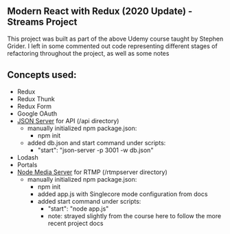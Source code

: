 
## Modern React with Redux (2020 Update) - Streams Project
This project was built as part of the above Udemy course taught by Stephen Grider. I left in some commented out code representing different stages of refactoring throughout the project, as well as some notes

## Concepts used:

- Redux
- Redux Thunk
- Redux Form
- Google OAuth
- [JSON Server](https://www.npmjs.com/package/json-server) for API (/api directory)
    - manually initialized npm package.json:
        - npm init
    - added db.json and start command under scripts: 
        - "start": "json-server -p 3001 -w db.json"
- Lodash 
- Portals
- [Node Media Server](https://github.com/illuspas/Node-Media-Server) for RTMP (/rtmpserver directory)
    - manually initialized npm package.json:
        - npm init
        - added app.js with Singlecore mode configuration from docs
        - added start command under scripts:
            - "start": "node app.js"
            - note: strayed slightly from the course here to follow the more recent project docs